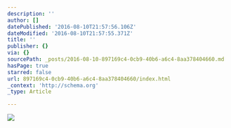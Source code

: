 ```yaml
---
description: ''
author: []
datePublished: '2016-08-10T21:57:56.106Z'
dateModified: '2016-08-10T21:57:55.371Z'
title: ''
publisher: {}
via: {}
sourcePath: _posts/2016-08-10-897169c4-0cb9-40b6-a6c4-8aa378404660.md
hasPage: true
starred: false
url: 897169c4-0cb9-40b6-a6c4-8aa378404660/index.html
_context: 'http://schema.org'
_type: Article

---
```

![](https://the-grid-user-content.s3-us-west-2.amazonaws.com/dc042dc3-dbef-4a84-b7da-34f69c80df0a.jpg)